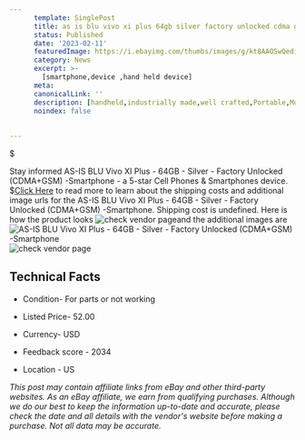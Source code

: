 ```yaml
---
      template: SinglePost
      title: as is blu vivo xi plus 64gb silver factory unlocked cdma gsm smartphone
      status: Published
      date: '2023-02-11'
      featuredImage: https://i.ebayimg.com/thumbs/images/g/kt8AAOSwQediBWwo/s-l225.jpg
      category: News
      excerpt: >-
        [smartphone,device ,hand held device]
      meta:
      canonicalLink: ''
      description: [handheld,industrially made,well crafted,Portable,Mobile,Compact,Convenient,Lightweight,Maneuverable,Man-portable,Miniature,Carriable,Hand-held,Light,Holdable,Transportable,Mobile device,Pocket-sized,On-the-go,Wireless,Cordless,Compact size,Convenient size, smartphone,device ,hand held device]
      noindex: false
      
        
---
```

$

Stay informed AS-IS BLU Vivo XI Plus - 64GB - Silver - Factory Unlocked (CDMA+GSM) -Smartphone - a 5-star Cell Phones & Smartphones device.
$[Click Here](https://www.ebay.com/itm/284648131891?hash=item424659cd33%3Ag%3Akt8AAOSwQediBWwo&mkevt=1&mkcid=1&mkrid=711-53200-19255-0&campid=%253CePNCampaignId%253E&customid=%253CreferenceId%253E&toolid=10049) to read more to learn about the shipping costs and additional image urls for the AS-IS BLU Vivo XI Plus - 64GB - Silver - Factory Unlocked (CDMA+GSM) -Smartphone. Shipping cost is undefined. Here is how the product looks ![check vendor page](https://i.ebayimg.com/thumbs/images/g/kt8AAOSwQediBWwo/s-l225.jpg)and the additional images are![AS-IS BLU Vivo XI Plus - 64GB - Silver - Factory Unlocked (CDMA+GSM) -Smartphone](https://i.ebayimg.com/images/g/kt8AAOSwQediBWwo/s-l1600.jpg)![check vendor page](https://origin-galleryplus.ebayimg.com/ws/web/284648131891_2_0_1/225x225.jpg,https://origin-galleryplus.ebayimg.com/ws/web/284648131891_3_0_1/225x225.jpg,https://origin-galleryplus.ebayimg.com/ws/web/284648131891_4_0_1/225x225.jpg,https://origin-galleryplus.ebayimg.com/ws/web/284648131891_5_0_1/225x225.jpg,https://origin-galleryplus.ebayimg.com/ws/web/284648131891_6_0_1/225x225.jpg,https://origin-galleryplus.ebayimg.com/ws/web/284648131891_7_0_1/225x225.jpg,https://origin-galleryplus.ebayimg.com/ws/web/284648131891_8_0_1/225x225.jpg)



 ## Technical Facts 



     
      

 - Condition- For parts or not working 


      

 - Listed Price- 52.00 


      

 - Currency- USD 


      

 - Feedback score - 2034 


      

 - Location - US 


      
      

 *_This post may contain affiliate links from eBay and other third-party websites. As an eBay affiliate, we earn from qualifying purchases. Although we do our best to keep the information up-to-date and accurate, please check the date and all details with the vendor's website before making a purchase. Not all data may be accurate._*






